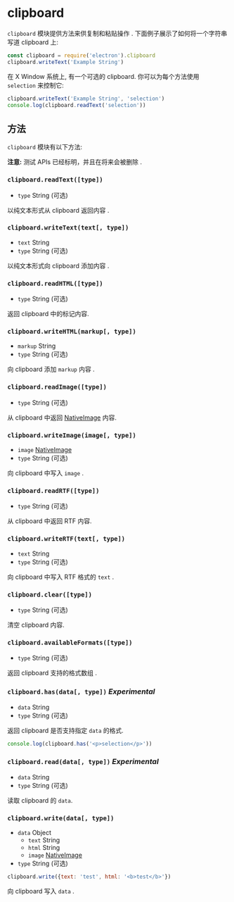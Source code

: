# clipboard

`clipboard` 模块提供方法来供复制和粘贴操作 .
下面例子展示了如何将一个字符串写道 clipboard 上:

```javascript
const clipboard = require('electron').clipboard
clipboard.writeText('Example String')
```

在 X Window 系统上, 有一个可选的 clipboard. 你可以为每个方法使用 `selection` 来控制它:

```javascript
clipboard.writeText('Example String', 'selection')
console.log(clipboard.readText('selection'))
```

## 方法

`clipboard` 模块有以下方法:

**注意:** 测试 APIs 已经标明，并且在将来会被删除 .

### `clipboard.readText([type])`

* `type` String (可选)
 
以纯文本形式从 clipboard 返回内容 .

### `clipboard.writeText(text[, type])`

* `text` String
* `type` String (可选)

以纯文本形式向 clipboard 添加内容 .

### `clipboard.readHTML([type])`

* `type` String (可选)

返回 clipboard 中的标记内容.

### `clipboard.writeHTML(markup[, type])`

* `markup` String
* `type` String (可选)

向 clipboard 添加 `markup` 内容 .

### `clipboard.readImage([type])`

* `type` String (可选)

从 clipboard 中返回 [NativeImage](native-image.md) 内容.

### `clipboard.writeImage(image[, type])`

* `image` [NativeImage](native-image.md)
* `type` String (可选)

向 clipboard 中写入 `image` .

### `clipboard.readRTF([type])`

* `type` String (可选)

从 clipboard 中返回 RTF 内容. 

### `clipboard.writeRTF(text[, type])`

* `text` String
* `type` String (可选)

向 clipboard 中写入 RTF 格式的 `text` .

### `clipboard.clear([type])`

* `type` String (可选)

清空 clipboard 内容.

### `clipboard.availableFormats([type])`

* `type` String (可选)

返回 clipboard 支持的格式数组 .

### `clipboard.has(data[, type])` _Experimental_

* `data` String
* `type` String (可选)

返回 clipboard 是否支持指定 `data` 的格式.

```javascript
console.log(clipboard.has('<p>selection</p>'))
```

### `clipboard.read(data[, type])` _Experimental_

* `data` String
* `type` String (可选)

读取 clipboard 的 `data`.

### `clipboard.write(data[, type])`

* `data` Object
  * `text` String
  * `html` String
  * `image` [NativeImage](native-image.md)
* `type` String (可选)

```javascript
clipboard.write({text: 'test', html: '<b>test</b>'})
```
向 clipboard 写入 `data` .